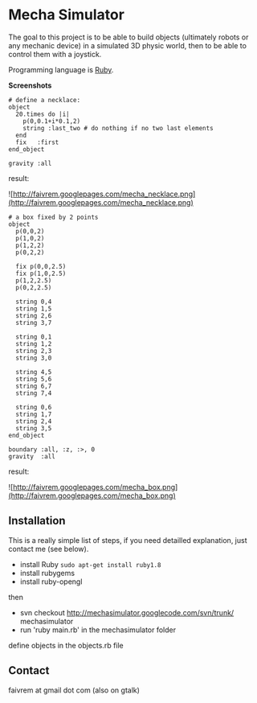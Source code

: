 # Mecha Simulator #

The goal to this project is to be able to build objects (ultimately robots or any mechanic device) in a simulated 3D physic world, then to be able to control them with a joystick.

Programming language is [Ruby](http://ruby-lang.org).

**Screenshots**

```
# define a necklace:
object
  20.times do |i|
    p(0,0.1+i*0.1,2)
    string :last_two # do nothing if no two last elements
  end
  fix   :first
end_object

gravity :all
```

result:

![http://faivrem.googlepages.com/mecha_necklace.png](http://faivrem.googlepages.com/mecha_necklace.png)

```
# a box fixed by 2 points
object
  p(0,0,2)
  p(1,0,2)
  p(1,2,2)
  p(0,2,2)

  fix p(0,0,2.5)
  fix p(1,0,2.5)
  p(1,2,2.5)
  p(0,2,2.5)

  string 0,4
  string 1,5
  string 2,6
  string 3,7

  string 0,1
  string 1,2
  string 2,3
  string 3,0

  string 4,5
  string 5,6
  string 6,7
  string 7,4

  string 0,6
  string 1,7
  string 2,4
  string 3,5
end_object

boundary :all, :z, :>, 0
gravity  :all
```

result:

![http://faivrem.googlepages.com/mecha_box.png](http://faivrem.googlepages.com/mecha_box.png)


## Installation ##

This is a really simple list of steps, if you need detailled explanation, just contact me (see below).

  * install Ruby `sudo apt-get install ruby1.8`
  * install rubygems
  * install ruby-opengl

then
  * svn checkout http://mechasimulator.googlecode.com/svn/trunk/ mechasimulator
  * run 'ruby main.rb' in the mechasimulator folder

define objects in the objects.rb file

## Contact ##

faivrem at gmail dot com (also on gtalk)